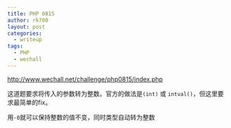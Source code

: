 ```yaml
---
title: PHP 0815
author: rk700
layout: post
categories:
  - writeup
tags:
  - PHP
  - wechall
---
```

<a title="http://www.wechall.net/challenge/php0815/index.php" href="http://www.wechall.net/challenge/php0815/index.php" target="_blank">http://www.wechall.net/challenge/php0815/index.php</a>

这道题要求将传入的参数转为整数。官方的做法是`(int)` 或 `intval()`，但这里要求最简单的fix。

用`-0`就可以保持整数的值不变，同时类型自动转为整数
